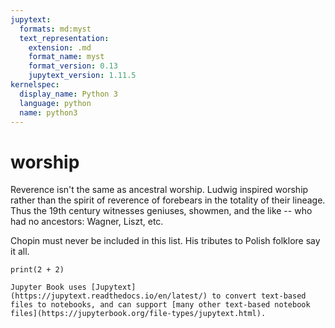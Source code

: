 ```yaml
---
jupytext:
  formats: md:myst
  text_representation:
    extension: .md
    format_name: myst
    format_version: 0.13
    jupytext_version: 1.11.5
kernelspec:
  display_name: Python 3
  language: python
  name: python3
---
```


# worship

Reverence isn't the same as ancestral worship. Ludwig inspired worship rather than the spirit of reverence of forebears in the totality of their lineage. Thus the 19th century witnesses geniuses, showmen, and the like -- who had no ancestors: Wagner, Liszt, etc.

Chopin must never be included in this list. His tributes to Polish folklore say it all.

```{code-cell}
print(2 + 2)
```


```{seealso}
Jupyter Book uses [Jupytext](https://jupytext.readthedocs.io/en/latest/) to convert text-based files to notebooks, and can support [many other text-based notebook files](https://jupyterbook.org/file-types/jupytext.html).
```


